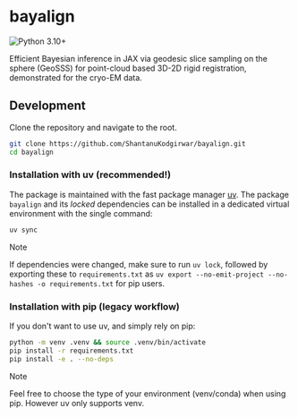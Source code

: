 # bayalign
![Python 3.10+](https://img.shields.io/badge/Python-3.10%2B-blue?logo=python&logoColor=white)

Efficient Bayesian inference in JAX via geodesic slice sampling on the sphere (GeoSSS) for point-cloud based 3D-2D rigid registration, demonstrated for the cryo-EM data.

## Development

Clone the repository and navigate to the root.

```bash
git clone https://github.com/ShantanuKodgirwar/bayalign.git
cd bayalign
```

### Installation with uv (recommended!)

The package is maintained with the fast package manager [uv](https://github.com/astral-sh/uv). The package `bayalign` and its *locked* dependencies can be installed in a dedicated virtual environment with the single command:

```bash
uv sync
```

> [!NOTE]  
> If dependencies were changed, make sure to run `uv lock`, followed by exporting these to `requirements.txt` as `uv export --no-emit-project --no-hashes -o requirements.txt` for pip users.

### Installation with pip (legacy workflow)

If you don't want to use uv, and simply rely on pip:

```bash
python -m venv .venv && source .venv/bin/activate
pip install -r requirements.txt
pip install -e . --no-deps
```

> [!NOTE]  
> Feel free to choose the type of your environment (venv/conda) when using pip. However uv only supports venv.

